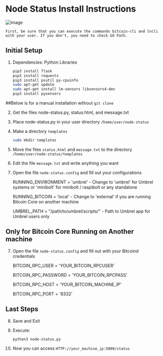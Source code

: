 # Node Status Install Instructions
![image](https://github.com/jvxis/minibolt/assets/108929149/a520ff0c-7de4-4489-9657-413312cb995f)

`First, be sure that you can execute the commands bitcoin-cli and lncli with your user. If you don't, you need to check GO Path.`

## Initial Setup
1. Dependencies:
   Python Libraries
   ```bash
   pip3 install flask
   pip3 install requests
   pip3 install psutil py-cpuinfo
   sudo apt-get update
   sudo apt-get install lm-sensors libsensors4-dev
   pip3 install pysensors
   ```
##Below is for a manual installation without `git clone`

2. Get the files node-status.py, status.html, and message.txt

3. Place node-status.py in your user directory `/home/user/node-status`
   
4. Make a directory `templates`
   ```bash
   sudo mkdir templates
   ```
5. Move the files `status.html` and `message.txt` to the directory `/home/user/node-status/templates`

6. Edit the file `message.txt` and write anything you want
7. Open the file `node-status.config` and fill out your configurations
   
   RUNNING_ENVIRONMENT = 'umbrel'  - Change to 'umbrel' for Umbrel systems or 'minibolt' for minibolt / raspibolt or any standalone
   
   RUNNING_BITCOIN = 'local'  - Change to 'external' if you are running Bitcoin Core on another machine

   UMBREL_PATH = "/path/to/umbrel/scripts/"  - Path to Umbrel app for Umbrel users only

## Only for Bitcoin Core Running on Another machine
7. Open the file `node-status.config` and fill out with your Bitcoind credentials

   BITCOIN_RPC_USER = 'YOUR_BITCOIN_RPCUSER'

   BITCOIN_RPC_PASSWORD = 'YOUR_BITCOIN_RPCPASS'

   BITCOIN_RPC_HOST = 'YOUR_BITCOIN_MACHINE_IP'

   BITCOIN_RPC_PORT = '8332'

## Last Steps
8. Save and Exit

9. Execute:
   ```bash
   python3 node-status.py
   ```
10. Now you can access `HTTP://your_machine_ip:5000/status`
